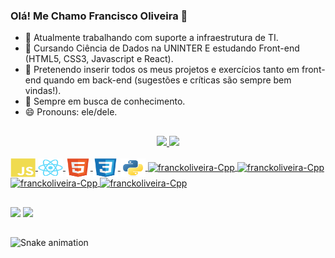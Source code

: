 ### Olá! Me Chamo Francisco Oliveira 👋

- 🔭 Atualmente trabalhando com suporte a infraestrutura de TI.
- 🌱 Cursando Ciência de Dados na UNINTER E estudando Front-end (HTML5, CSS3, Javascript e React).
- 👯 Pretenendo inserir todos os meus projetos e exercícios tanto em front-end quando em back-end (sugestões e críticas são sempre bem vindas!).
- 🤔 Sempre em busca de conhecimento.
- 😄 Pronouns: ele/dele.
##
<div align="center">
  <a href="https://github.com/franckoliveira">
  <img height="180em" src="https://github-readme-stats.vercel.app/api?username=franckoliveira&show_icons=true&theme=dark&include_all_commits=true&count_private=true"/>
  <img height="180em" src="https://github-readme-stats.vercel.app/api/top-langs/?username=franckoliveira&layout=compact&langs_count=7&theme=dark"/>
</div>
  
  <div style="display: inline_block"><br>
  <img align="center" alt="franckoliveira-Js" height="30" width="40" src="https://raw.githubusercontent.com/devicons/devicon/master/icons/javascript/javascript-plain.svg">
  <img align="center" alt="franckoliveira-React" height="30" width="40" src="https://raw.githubusercontent.com/devicons/devicon/master/icons/react/react-original.svg">
  <img align="center" alt="franckoliveira-HTML" height="30" width="40" src="https://raw.githubusercontent.com/devicons/devicon/master/icons/html5/html5-original.svg">
  <img align="center" alt="franckoliveira-CSS" height="30" width="40" src="https://raw.githubusercontent.com/devicons/devicon/master/icons/css3/css3-original.svg">
  <img align="center" alt="franckoliveira-Python" height="30" width="40" src="https://raw.githubusercontent.com/devicons/devicon/master/icons/python/python-original.svg">
  <img align="center" alt="franckoliveira-Cpp" height="30" width="40" src="https://cdn.jsdelivr.net/gh/devicons/devicon/icons/cplusplus/cplusplus-original.svg" />
  <img align="center" alt="franckoliveira-Cpp" height="30" width="40" src="https://cdn.jsdelivr.net/gh/devicons/devicon/icons/mysql/mysql-original.svg" />
  <img align="center" alt="franckoliveira-Cpp" height="30" width="40" src="https://cdn.jsdelivr.net/gh/devicons/devicon/icons/postgresql/postgresql-original.svg" />
  <img align="center" alt="franckoliveira-Cpp" height="30" width="40" src="https://cdn.jsdelivr.net/gh/devicons/devicon/icons/java/java-original.svg" />
</div>
  
  ##
  
  <div> 
  <a href = "mailto:gleriston.silva61@gmail.com"><img src="https://img.shields.io/badge/-Gmail-%23333?style=for-the-badge&logo=gmail&logoColor=white" target="_blank"></a>
  <a href="https://www.linkedin.com/in/francisco-oliveira-8a3678225" target="_blank"><img src="https://img.shields.io/badge/-LinkedIn-%230077B5?style=for-the-        badge&logo=linkedin&logoColor=white" target="_blank"></a> 
  
  
##
![Snake animation](https://github.com/franckoliveira/franckoliveira/blob/output/github-contribution-grid-snake.svg)
